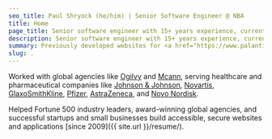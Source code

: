 ```yaml
---
seo_title: Paul Shryock (he/him) | Senior Software Engineer @ NBA
title: Home
page_title: Senior software engineer with 15+ years experience, currently building better editorial content publishing tools for the&nbsp;<a href="https://www.nba.com/">NBA</a>.
description: Senior software engineer with 15+ years experience, currently building better editorial content publishing tools for the NBA.
summary: Previously developed websites for <a href="https://www.palantir.com/">Palantir</a>, and led front end development for the Visual Communications team at <a href="https://anywhere.re/">Realogy</a>, building digital products for internal teams and real estate brands like <a href="https://www.coldwellbanker.com/">Coldwell&nbsp;Banker</a>, <a href="https://www.sothebysrealty.com/">Sotheby's</a>, and <a href="https://www.century21.com/">Century&nbsp;21</a>.
slug: .
---
```


Worked with global agencies like [Ogilvy](https://www.ogilvy.com/) and [Mcann](https://www.mccann.com/), serving healthcare and pharmaceutical companies like [Johnson&nbsp;&&nbsp;Johnson](https://www.jnj.com/), [Novartis](https://www.novartis.com/), [GlaxoSmithKline](https://us.gsk.com/en-us/home/), [Pfizer](https://www.pfizer.com/), [AstraZeneca](https://www.astrazeneca.com/), and&nbsp;[Novo&nbsp;Nordisk](https://www.novonordisk.com/).

Helped Fortune 500 industry leaders, award-winning global agencies, and successful startups and small businesses build accessible, secure websites and applications [since&nbsp;2009]({{ site.url }}/resume/).
